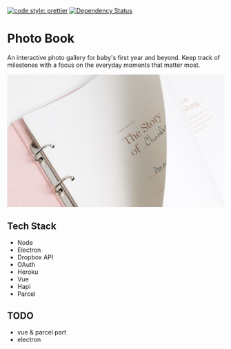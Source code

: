 [![code style: prettier](https://img.shields.io/badge/code_style-prettier-ff69b4.svg?style=flat-square)](https://github.com/prettier/prettier)
[![Dependency Status](https://david-dm.org/shujianbu/photobook.svg)](https://david-dm.org/shujianbu/photobook)

# Photo Book

An interactive photo gallery for baby's first year and beyond. Keep track of milestones with a focus on the everyday moments that matter most.

<p align="center">
  <img src="photobook.jpg">
</p>

## Tech Stack

* Node
* Electron
* Dropbox API
* OAuth
* Heroku
* Vue
* Hapi
* Parcel

## TODO

* vue & parcel part
* electron
